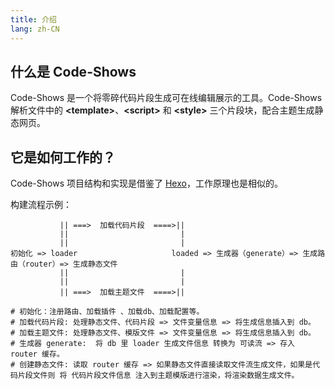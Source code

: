 ```yaml
---
title: 介绍
lang: zh-CN
---
```


## 什么是 Code-Shows
Code-Shows 是一个将零碎代码片段生成可在线编辑展示的工具。Code-Shows 解析文件中的 **<template\>**、**<script\>** 和 **<style\>** 三个片段块，配合主题生成静态网页。

## 它是如何工作的？
Code-Shows 项目结构和实现是借鉴了 [Hexo](https://hexo.io/zh-cn/)，工作原理也是相似的。

构建流程示例：
``` 
           || ===>  加载代码片段  ====>||
           ||                         |
           ||                         |
初始化 => loader                     loaded => 生成器（generate）=> 生成路由（router）=> 生成静态文件
           ||                         |
           ||                         |
           || ===>  加载主题文件  ====>||

# 初始化：注册路由、加载插件 、加载db、加载配置等。
# 加载代码片段: 处理静态文件、代码片段 => 文件变量信息 => 将生成信息插入到 db。
# 加载主题文件: 处理静态文件、模版文件 => 文件变量信息 => 将生成信息插入到 db。
# 生成器 generate:  将 db 里 loader 生成文件信息 转换为 可读流 => 存入 router 缓存。
# 创建静态文件: 读取 router 缓存 => 如果静态文件直接读取文件流生成文件，如果是代码片段文件则 将 代码片段文件信息 注入到主题模版进行渲染，将渲染数据生成文件。
```